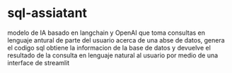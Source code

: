 # sql-assiatant
modelo de IA basado en langchain y OpenAI que toma consultas en lenguaje antural de parte del usuario acerca de una abse de datos, genera el codigo sql obtiene la informacion de la base de datos y devuelve el resultado de la consulta en lenguaje natural al usuario por medio de una interface de streamlit

